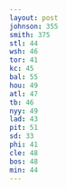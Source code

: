 ```yaml
---
layout: post
johnson: 355
smith: 375
stl: 44
wsh: 46
tor: 41
kc: 45
bal: 55
hou: 49
atl: 47
tb: 46
nyy: 49
lad: 43
pit: 51
sd: 33
phi: 41
cle: 48
bos: 48
min: 44
---
```

